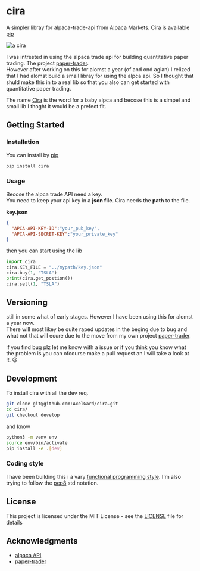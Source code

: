 # cira
A simpler libray for alpaca-trade-api from Alpaca Markets. 
Cira is available [pip](https://pypi.org/project/cira/)

![a cira](https://external-content.duckduckgo.com/iu/?u=http%3A%2F%2Fwww.allthingsclipart.com%2F03%2Falpaca.001.jpg&f=1&nofb=1)

I was intrested in using the alpaca trade api for building quantitative paper trading. 
The project [paper-trader](https://github.com/AxelGard/paper-trader).<br>
However after working on this for alomst a year (of and ond agian) I relized that I had alomst build a small libray for using the alpca api.
So I thought that shuld make this in to a real lib so that you also can get started with quantitative paper trading.

The name [Cira](https://en.wikipedia.org/wiki/Cria) is the word for a baby alpca and becose this is a simpel and small lib I thoght it would be a prefect fit. 


## Getting Started

### Installation
You can install by [pip](https://pypi.org/project/cira/)
```bash
pip install cira
```

### Usage
Becose the alpca trade API need a key. <br> 
You need to keep your api key in a **json file**. Cira needs the **path** to the file.

**key.json**
```json 
{
  "APCA-API-KEY-ID":"your_pub_key",
  "APCA-API-SECRET-KEY":"your_private_key"
}
```
then you can start using the lib
```python
import cira
cira.KEY_FILE = "../mypath/key.json"
cira.buy(1, "TSLA")
print(cira.get_postion())
cira.sell(1, "TSLA")

```

## Versioning

still in some what of early stages. 
However I have been using this for alomst a year now.<br>
There will most likey be quite raped updates in the beging due to bug and what not that will ecure due to the move from my own project [paper-trader](https://github.com/AxelGard/paper-trader). 

if you find bug plz let me know with a issue or if you think you know what the problem is you can ofcourse make a pull request an I will take a look at it. :smiley:

## Development 
To install cira with all the dev req.
```bash
git clone git@github.com:AxelGard/cira.git
cd cira/
git checkout develop 
```
and know 
```bash
python3 -m venv env 
source env/bin/activate
pip install -e .[dev]
```

### Coding style
I have been building this i a vary [functional programming style](https://en.wikipedia.org/wiki/Functional_programming). I'm also trying to follow the [pep8](https://pep8.org/) std notation. 

## License
This project is licensed under the MIT License - see the [LICENSE](LICENSE.txt) file for details


## Acknowledgments

* [alpaca API](https://alpaca.markets/)
* [paper-trader](https://github.com/AxelGard/paper-trader)